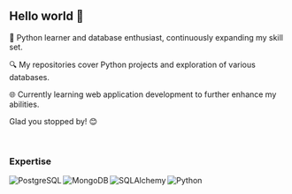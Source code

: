 ## Hello world 👋

🐍 Python learner and database enthusiast, continuously expanding my skill set. 

🔍 My repositories cover Python projects and exploration of various databases. 

🌐 Currently learning web application development to further enhance my abilities. 

Glad you stopped by! 😊

<br>

### Expertise 

<img align="left" alt="PostgreSQL" src="https://img.shields.io/badge/postgres-%23316192.svg?&style=for-the-badge&logo=postgresql&logoColor=white" />
<img align="left" alt="MongoDB" src="https://img.shields.io/badge/mongodb-%234ea94b.svg?&style=for-the-badge&logo=mongodb&logoColor=white" />
<img align="left" alt="SQLAlchemy" src="https://img.shields.io/badge/sqlalchemy-red.svg?&style=for-the-badge&logo=python&logoColor=white" />
<img align="left" alt="Python" src="https://img.shields.io/badge/python-%2314354C.svg?&style=for-the-badge&logo=python&logoColor=white" />
<br>

